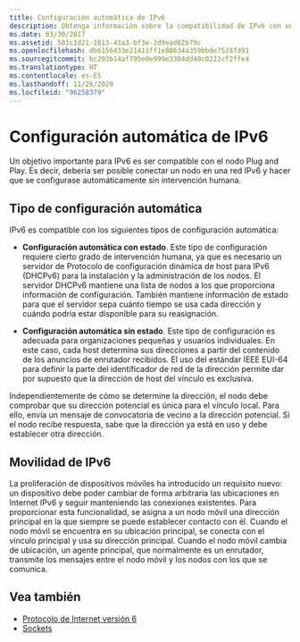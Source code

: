 ```yaml
---
title: Configuración automática de IPv6
description: Obtenga información sobre la compatibilidad de IPv6 con un nodo Plug and Play, donde el nodo se une a una red IPv6 y se configura sin intervención humana.
ms.date: 03/30/2017
ms.assetid: 581c1d21-1013-43a3-bf3e-2d9ead62b79c
ms.openlocfilehash: db6156433e21411ff1e88634a359bbde7528fd91
ms.sourcegitcommit: bc293b14af795e0e999e3304dd40c0222cf2ffe4
ms.translationtype: HT
ms.contentlocale: es-ES
ms.lasthandoff: 11/26/2020
ms.locfileid: "96258379"
---
```

# <a name="ipv6-auto-configuration"></a>Configuración automática de IPv6

Un objetivo importante para IPv6 es ser compatible con el nodo Plug and Play. Es decir, debería ser posible conectar un nodo en una red IPv6 y hacer que se configurase automáticamente sin intervención humana.  
  
## <a name="type-of-auto-configuration"></a>Tipo de configuración automática  

 IPv6 es compatible con los siguientes tipos de configuración automática:  
  
- **Configuración automática con estado**. Este tipo de configuración requiere cierto grado de intervención humana, ya que es necesario un servidor de Protocolo de configuración dinámica de host para IPv6 (DHCPv6) para la instalación y la administración de los nodos. El servidor DHCPv6 mantiene una lista de nodos a los que proporciona información de configuración. También mantiene información de estado para que el servidor sepa cuánto tiempo se usa cada dirección y cuándo podría estar disponible para su reasignación.  
  
- **Configuración automática sin estado**. Este tipo de configuración es adecuada para organizaciones pequeñas y usuarios individuales. En este caso, cada host determina sus direcciones a partir del contenido de los anuncios de enrutador recibidos. El uso del estándar IEEE EUI-64 para definir la parte del identificador de red de la dirección permite dar por supuesto que la dirección de host del vínculo es exclusiva.  
  
 Independientemente de cómo se determine la dirección, el nodo debe comprobar que su dirección potencial es única para el vínculo local. Para ello, envía un mensaje de convocatoria de vecino a la dirección potencial. Si el nodo recibe respuesta, sabe que la dirección ya está en uso y debe establecer otra dirección.  
  
## <a name="ipv6-mobility"></a>Movilidad de IPv6  

 La proliferación de dispositivos móviles ha introducido un requisito nuevo: un dispositivo debe poder cambiar de forma arbitraria las ubicaciones en Internet IPv6 y seguir manteniendo las conexiones existentes. Para proporcionar esta funcionalidad, se asigna a un nodo móvil una dirección principal en la que siempre se puede establecer contacto con él. Cuando el nodo móvil se encuentra en su ubicación principal, se conecta con el vínculo principal y usa su dirección principal. Cuando el nodo móvil cambia de ubicación, un agente principal, que normalmente es un enrutador, transmite los mensajes entre el nodo móvil y los nodos con los que se comunica.  
  
## <a name="see-also"></a>Vea también

- [Protocolo de Internet versión 6](internet-protocol-version-6.md)
- [Sockets](sockets.md)
